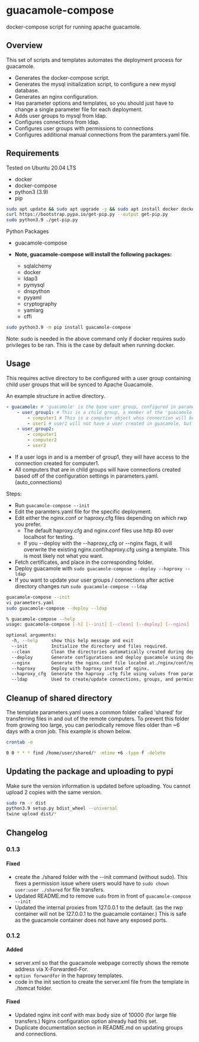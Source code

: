 # guacamole-compose
 docker-compose script for running apache guacamole.

## Overview

This set of scripts and templates automates the deployment process for guacamole.

- Generates the docker-compose script.
- Generates the mysql initialization script, to configure a new mysql database.
- Generates an nginx configuration.
- Has parameter options and templates, so you should just have to change a single parameter file for each deployment.
- Adds user groups to mysql from ldap.
- Configures connections from ldap.
- Configures user groups with permissions to connections
- Configures additional manual connections from the paramters.yaml file.


## Requirements

Tested on Ubuntu 20.04 LTS

- docker
- docker-compose
- python3 (3.9)
- pip

```bash
sudo apt update && sudo apt upgrade -y && sudo apt install docker docker-compose python3.9 -y
curl https://bootstrap.pypa.io/get-pip.py --output get-pip.py
sudo python3.9 ./get-pip.py
```

Python Packages
- guacamole-compose
  
- **Note, guacamole-compose will install the following packages:**
    - sqlalchemy
    - docker
    - ldap3
    - pymysql
    - dnspython
    - pyyaml
    - cryptography
    - yamlarg
    - cffi

```bash
sudo python3.9 -m pip install guacamole-compose
```

Note: sudo is needed in the above command only if docker requires sudo privileges to be ran. This is the case by default when running docker.

## Usage

This requires active directory to be configured with a user group containing child user groups that will be synced to Apache Guacamole.

An example structure in active directory.
```yaml
- guacamole: # 'guacamole' is the base user group, configured in parameters.yaml under ldap-user-search-filter and ldap/ldap_group.
    - user_group1: # This is a child group, a member of the 'guacamole' user group. This group will be created in apache guacamole.
        - computer1 # This is a computer object whos connection will be automatically created. Permission to read/connect/view will be granted to members of user_group1, or user_group2 - since the computer object also exists in user_group2
        - user1 # user1 will not have a user created in guacamole, but will be able to view any connections it's in a group with.
    - user_group2:
        - computer1
        - computer2
        - user2
```

- If a user logs in and is a member of group1, they will have access to the connection created for computer1. 
- All computers that are in child groups will have connections created based off of the configuration settings in parameters.yaml. (auto_connections)

Steps:
- Run `guacamole-compose --init`
- Edit the paramters.yaml file for the specific deployment.
- Edit either the nginx.conf or haproxy.cfg files depending on which rwp you prefer.
    - The default haproxy.cfg and nginx.conf files use http 80 over localhost for testing.
    - If you --deploy with the --haproxy_cfg or --nginx flags, it will overwrite the existing nginx.conf/haproxy.cfg using a template. This is most likely not what you want.
- Fetch certificates, and place in the corresponding folder.
- Deploy guacamole with `sudo guacamole-compose --deploy --haproxy --ldap`
- If you want to update your user groups / connections after active directory changes run `sudo guacamole-compose --ldap`



```bash
guacamole-compose --init
vi parameters.yaml
sudo guacamole-compose --deploy --ldap

% guacamole-compose --help
usage: guacamole-compose [-h] [--init] [--clean] [--deploy] [--nginx] [--haproxy] [--haproxy_cfg] [--ldap]

optional arguments:
  -h, --help     show this help message and exit
  --init         Initialize the directory and files required.
  --clean        Clean the directories automatically created during deployment.
  --deploy       Generate configurations and deploy guacamole using docker-compose.
  --nginx        Generate the nginx.conf file located at./nginx/conf/nginx.conf.
  --haproxy      Deploy with haproxy instead of nginx.
  --haproxy_cfg  Generate the haproxy .cfg file using values from parameters.yaml
  --ldap         Used to create/update connections, groups, and permissions using ldap.
```

## Cleanup of shared directory

The template parameters.yaml uses a common folder called 'shared' for transferring files in and out of the remote computers. To prevent this folder from growing too large, you can periodically remove files older than ~6 days with a cron job. This example is shown below.
```bash
crontab -e

0 0 * * * find /home/user/shared/* -mtime +6 -type f -delete
```

## Updating the package and uploading to pypi
Make sure the version information is updated before uploading. You cannot upload 2 copies with the same version.

```bash
sudo rm -r dist
python3.9 setup.py bdist_wheel --universal
twine upload dist/*
```

## Changelog

### 0.1.3
#### Fixed
- create the ./shared folder with the --init command (without sudo). This fixes a permission issue where users would have to `sudo chown user:user ./shared` for file transfers.
- Updated README.md to remove `sudo` from in front of `guacamole-compose --init`
- Updated the internal proxies from 127.0.0.1 to the default. (as the rwp container will not be 127.0.0.1 to the guacamole container.) This is safe as the guacamole container does not have any exposed ports.

### 0.1.2
#### Added
- server.xml so that the guacamole webpage correctly shows the remote address via X-Forwarded-For.
- `option forwardfor` in the haproxy templates.
- code in the init section to create the server.xml file from the template in ./tomcat folder.
  
#### Fixed
- Updated nginx init conf with max body size of 10000 (for large file transfers.) Nginx configuration option already had this set.
- Duplicate documentation section in README.md on updating groups and connections.